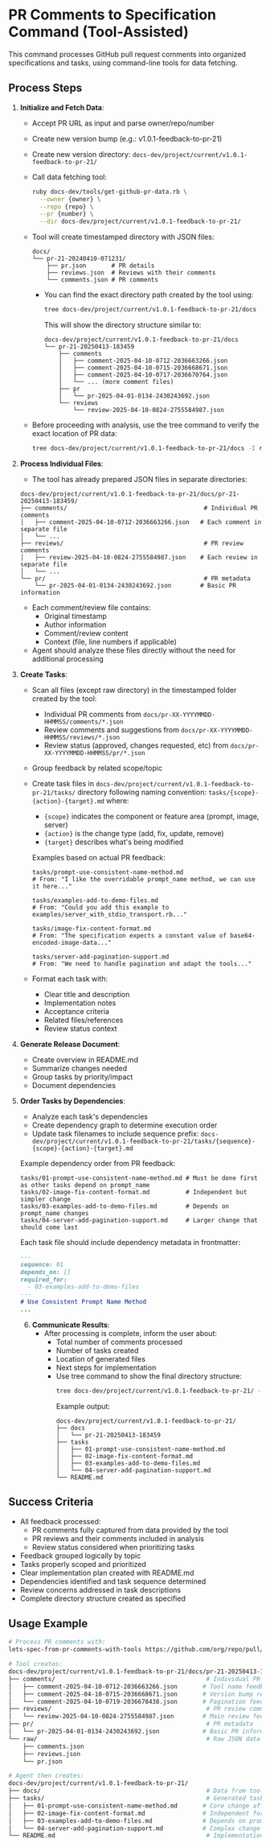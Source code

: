 # PR Comments to Specification Command (Tool-Assisted)

This command processes GitHub pull request comments into organized specifications and tasks, using command-line tools for data fetching.

## Process Steps

1. **Initialize and Fetch Data**:
   - Accept PR URL as input and parse owner/repo/number
   - Create new version bump (e.g.: v1.0.1-feedback-to-pr-21)
   - Create new version directory: `docs-dev/project/current/v1.0.1-feedback-to-pr-21/`
   - Call data fetching tool:
     ```bash
     ruby docs-dev/tools/get-github-pr-data.rb \
       --owner {owner} \
       --repo {repo} \
       --pr {number} \
       --dir docs-dev/project/current/v1.0.1-feedback-to-pr-21/
     ```
   - Tool will create timestamped directory with JSON files:
     ```
     docs/
     └── pr-21-20240410-071231/
         ├── pr.json       # PR details
         ├── reviews.json  # Reviews with their comments
         └── comments.json # PR comments
     ```
     - You can find the exact directory path created by the tool using:
       ```bash
       tree docs-dev/project/current/v1.0.1-feedback-to-pr-21/docs -I raw
       ```
       
       This will show the directory structure similar to:
       ```
       docs-dev/project/current/v1.0.1-feedback-to-pr-21/docs
       └── pr-21-20250413-183459
           ├── comments
           │   ├── comment-2025-04-10-0712-2036663266.json
           │   ├── comment-2025-04-10-0715-2036668671.json
           │   ├── comment-2025-04-10-0717-2036670764.json
           │   └── ... (more comment files)
           ├── pr
           │   └── pr-2025-04-01-0134-2430243692.json
           └── reviews
               └── review-2025-04-10-0824-2755584987.json
       ```

   - Before proceeding with analysis, use the tree command to verify the exact location of PR data:
     ```bash
     tree docs-dev/project/current/v1.0.1-feedback-to-pr-21/docs -I raw
     ```

2. **Process Individual Files**:
   - The tool has already prepared JSON files in separate directories:
   ```
   docs-dev/project/current/v1.0.1-feedback-to-pr-21/docs/pr-21-20250413-183459/
   ├── comments/                                      # Individual PR comments
   │   ├── comment-2025-04-10-0712-2036663266.json   # Each comment in separate file
   │   └── ...                                        
   ├── reviews/                                       # PR review comments
   │   ├── review-2025-04-10-0824-2755584987.json    # Each review in separate file
   │   └── ...                                        
   └── pr/                                            # PR metadata
       └── pr-2025-04-01-0134-2430243692.json        # Basic PR information
   ```
   - Each comment/review file contains:
     - Original timestamp
     - Author information
     - Comment/review content
     - Context (file, line numbers if applicable)
   - Agent should analyze these files directly without the need for additional processing

3. **Create Tasks**:
   - Scan all files (except raw directory) in the timestamped folder created by the tool:
     - Individual PR comments from `docs/pr-XX-YYYYMMDD-HHMMSS/comments/*.json`
     - Review comments and suggestions from `docs/pr-XX-YYYYMMDD-HHMMSS/reviews/*.json`
     - Review status (approved, changes requested, etc) from `docs/pr-XX-YYYYMMDD-HHMMSS/pr/*.json`
   - Group feedback by related scope/topic
   - Create task files in `docs-dev/project/current/v1.0.1-feedback-to-pr-21/tasks/` directory following naming convention:
     `tasks/{scope}-{action}-{target}.md` where:
       - `{scope}` indicates the component or feature area (prompt, image, server)
       - `{action}` is the change type (add, fix, update, remove)
       - `{target}` describes what's being modified

     Examples based on actual PR feedback:
     ```
     tasks/prompt-use-consistent-name-method.md
     # From: "I like the overridable prompt_name method, we can use it here..."

     tasks/examples-add-to-demo-files.md
     # From: "Could you add this example to examples/server_with_stdio_transport.rb..."

     tasks/image-fix-content-format.md
     # From: "The specification expects a constant value of base64-encoded-image-data..."

     tasks/server-add-pagination-support.md
     # From: "We need to handle pagination and adapt the tools..."
     ```
   - Format each task with:
     - Clear title and description
     - Implementation notes
     - Acceptance criteria
     - Related files/references
     - Review status context

4. **Generate Release Document**:
   - Create overview in README.md
   - Summarize changes needed
   - Group tasks by priority/impact
   - Document dependencies

5. **Order Tasks by Dependencies**:
   - Analyze each task's dependencies
   - Create dependency graph to determine execution order
   - Update task filenames to include sequence prefix: `docs-dev/project/current/v1.0.1-feedback-to-pr-21/tasks/{sequence}-{scope}-{action}-{target}.md`

   Example dependency order from PR feedback:
   ```
   tasks/01-prompt-use-consistent-name-method.md # Must be done first as other tasks depend on prompt_name
   tasks/02-image-fix-content-format.md          # Independent but simpler change
   tasks/03-examples-add-to-demo-files.md        # Depends on prompt_name changes
   tasks/04-server-add-pagination-support.md     # Larger change that should come last
   ```

   Each task file should include dependency metadata in frontmatter:
   ```md
   ---
   sequence: 01
   depends_on: []
   required_for:
     - 03-examples-add-to-demo-files
   ---
   # Use Consistent Prompt Name Method
   ...
   ```
   6. **Communicate Results**:
      - After processing is complete, inform the user about:
        - Total number of comments processed
        - Number of tasks created
        - Location of generated files
        - Next steps for implementation
        - Use tree command to show the final directory structure:
          ```bash
          tree docs-dev/project/current/v1.0.1-feedback-to-pr-21/ -L 2
          ```
          Example output:
          ```
          docs-dev/project/current/v1.0.1-feedback-to-pr-21/
          ├── docs
          │   └── pr-21-20250413-183459
          ├── tasks
          │   ├── 01-prompt-use-consistent-name-method.md
          │   ├── 02-image-fix-content-format.md
          │   ├── 03-examples-add-to-demo-files.md
          │   └── 04-server-add-pagination-support.md
          └── README.md
          ```

## Success Criteria

- All feedback processed:
  - PR comments fully captured from data provided by the tool
  - PR reviews and their comments included in analysis
  - Review status considered when prioritizing tasks
- Feedback grouped logically by topic
- Tasks properly scoped and prioritized
- Clear implementation plan created with README.md
- Dependencies identified and task sequence determined
- Review concerns addressed in task descriptions
- Complete directory structure created as specified

## Usage Example

```bash
# Process PR comments with:
lets-spec-from-pr-comments-with-tools https://github.com/org/repo/pull/123

# Tool creates:
docs-dev/project/current/v1.0.1-feedback-to-pr-21/docs/pr-21-20250413-183459/
├── comments/                                          # Individual PR comments
│   ├── comment-2025-04-10-0712-2036663266.json       # Tool name feedback
│   ├── comment-2025-04-10-0715-2036668671.json       # Version bump request
│   └── comment-2025-04-10-0719-2036678438.json       # Pagination feedback
├── reviews/                                           # PR review comments
│   └── review-2025-04-10-0824-2755584987.json        # Main review feedback
├── pr/                                                # PR metadata
│   └── pr-2025-04-01-0134-2430243692.json            # Basic PR information
└── raw/                                               # Raw JSON data
    ├── comments.json
    ├── reviews.json
    └── pr.json

# Agent then creates:
docs-dev/project/current/v1.0.1-feedback-to-pr-21/
├── docs/                                              # Data from tool (as above)
├── tasks/                                             # Generated task files
│   ├── 01-prompt-use-consistent-name-method.md       # Core change affecting other tasks
│   ├── 02-image-fix-content-format.md                # Independent formatting fix
│   ├── 03-examples-add-to-demo-files.md              # Depends on prompt_name implementation
│   └── 04-server-add-pagination-support.md           # Complex change to come last
└── README.md                                          # Implementation overview
```
